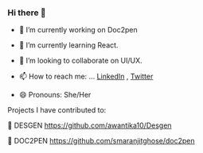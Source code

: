 ### Hi there 👋

- 🔭 I’m currently working on Doc2pen
- 🌱 I’m currently learning React.
- 👯 I’m looking to collaborate on UI/UX.
- 📫 How to reach me: ... [LinkedIn](https://www.linkedin.com/in/kumudarani-mahanta-869231165/) , [Twitter](https://twitter.com/KumudaraniM)

- 😄 Pronouns: She/Her

 Projects I have contributed to:
 
👯 DESGEN https://github.com/awantika10/Desgen
 
👯 DOC2PEN https://github.com/smaranjitghose/doc2pen
